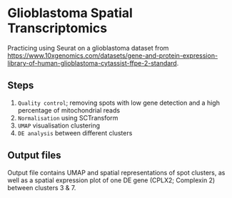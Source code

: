 # Glioblastoma Spatial Transcriptomics
Practicing using Seurat on a glioblastoma dataset from https://www.10xgenomics.com/datasets/gene-and-protein-expression-library-of-human-glioblastoma-cytassist-ffpe-2-standard. 

## Steps
1. `Quality control`; removing spots with low gene detection and a high percentage of mitochondrial reads
2. `Normalisation` using SCTransform
3. `UMAP` visualisation clustering
4. `DE analysis` between different clusters

## Output files
Output file contains UMAP and spatial representations of spot clusters, as well as a spatial expression plot of one DE gene (CPLX2; Complexin 2) between clusters 3 & 7.
